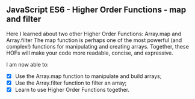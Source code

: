 ## JavaScript ES6 - Higher Order Functions - map and filter

Here I learned about two other Higher Order Functions: Array.map and Array.filter
The map function is perhaps one of the most powerful (and complex!) functions for manipulating and creating arrays. Together, these HOFs will make your code more readable, concise, and expressive.

I am now able to:
- [x] Use the Array.map function to manipulate and build arrays;
- [x] Use the Array.filter function to filter an array;
- [x] Learn to use Higher Order Functions together.